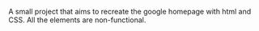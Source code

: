 A small project that aims to recreate the google homepage with html and CSS. All the elements are non-functional.
